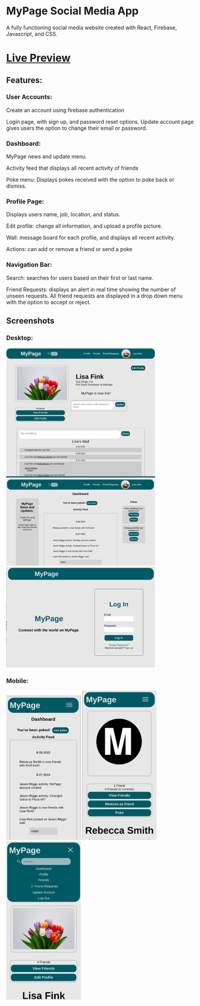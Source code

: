 # MyPage Social Media App

A fully functioning social media website
created with React, Firebase, Javascript, and CSS.

# <a href="https://mypage-15a7a.web.app/">Live Preview</a>

## Features:

### User Accounts:

Create an account using firebase authentication

Login page, with sign up, and password reset options. Update account page gives users the option to change their email or password.

### Dashboard:

MyPage news and update menu.

Activity feed that displays all recent activity of friends

Poke menu: Displays pokes received with the option to poke back or dismiss.

### Profile Page:

Displays users name, job, location, and status.

Edit profile: change all information, and upload a profile picture.

Wall: message board for each profile, and displays all recent activity.

Actions: can add or remove a friend or send a poke

### Navigation Bar:

Search: searches for users based on their first or last name.

Friend Requests: displays an alert in real time showing the number of unseen requests. All friend requests are displayed in a drop down menu with the option to accept or reject.

## Screenshots

### Desktop:

<img src="./screenshots/desktop-profile.png" width="400px">

<img src="./screenshots/desktop-dash.png" width="400px"> 
<img src="./screenshots/desktop-login.png" width="400px">

### Mobile:

<img src="./screenshots/mobile-dash.png" width="200px"> 
<img src="./screenshots/mobile-profile.png" width="200px">
<img src="./screenshots/mobile-open-nav.png" width="200px">

